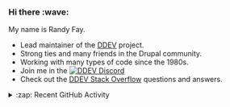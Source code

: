 
<h3>Hi there :wave:</h3>

My name is Randy Fay.

- Lead maintainer of the [DDEV](https://github.com/ddev/ddev) project.
- Strong ties and many friends in the Drupal community.
- Working with many types of code since the 1980s.
- Join me in the [![DDEV Discord](https://img.shields.io/discord/664580571770388500?logo=discord&logoColor=%23fff&label=DDEV%20Discord&link=https%3A%2F%2Fddev.com%2Fs%2Fdiscord)](https://ddev.com/s/discord)
- Check out the [DDEV Stack Overflow](https://stackoverflow.com/tags/ddev) questions and answers.

<details>
  <summary>:zap: Recent GitHub Activity</summary>

<!--RECENT_ACTIVITY:start-->
1. 💬 Commented on [#7305](https://github.com/ddev/ddev/issues/7305#issuecomment-2887717904) in [ddev/ddev](https://github.com/ddev/ddev)<br>
2. 💬 Commented on [#12](https://github.com/yaml/go-yaml/issues/12#issuecomment-2887584426) in [yaml/go-yaml](https://github.com/yaml/go-yaml)<br>
3. 💬 Commented on [#7294](https://github.com/ddev/ddev/issues/7294#issuecomment-2887440153) in [ddev/ddev](https://github.com/ddev/ddev)<br>
4. 💬 Commented on [#7305](https://github.com/ddev/ddev/issues/7305#issuecomment-2887297482) in [ddev/ddev](https://github.com/ddev/ddev)<br>
5. 💬 Commented on [#7302](https://github.com/ddev/ddev/pull/7302#discussion_r2093424421) in [ddev/ddev](https://github.com/ddev/ddev)<br>
6. 🔴 Requested changes in [#7302](https://github.com/ddev/ddev/pull/7302#pullrequestreview-2847227093) in [ddev/ddev](https://github.com/ddev/ddev)<br>
7. 💬 Commented on [#7275](https://github.com/ddev/ddev/pull/7275#issuecomment-2887281817) in [ddev/ddev](https://github.com/ddev/ddev)<br>
8. ❌ Closed PR [#7275](https://github.com/ddev/ddev/pull/7275) in [ddev/ddev](https://github.com/ddev/ddev)<br>
9. 👍 Approved [#7301](https://github.com/ddev/ddev/pull/7301#pullrequestreview-2847221065) in [ddev/ddev](https://github.com/ddev/ddev)<br>
10. 💬 Commented on [#7286](https://github.com/ddev/ddev/pull/7286#issuecomment-2887244985) in [ddev/ddev](https://github.com/ddev/ddev)<br>
11. 💬 Commented on [#7286](https://github.com/ddev/ddev/pull/7286#discussion_r2093395716) in [ddev/ddev](https://github.com/ddev/ddev)<br>
12. 💬 Commented on [#7286](https://github.com/ddev/ddev/pull/7286#discussion_r2093366544) in [ddev/ddev](https://github.com/ddev/ddev)<br>
13. 💬 Commented on [#7303](https://github.com/ddev/ddev/issues/7303#issuecomment-2887173685) in [ddev/ddev](https://github.com/ddev/ddev)<br>
14. 💬 Commented on [#7303](https://github.com/ddev/ddev/issues/7303#issuecomment-2887162754) in [ddev/ddev](https://github.com/ddev/ddev)<br>
15. ❗️ Opened issue [#7304](https://github.com/ddev/ddev/issues/7304) in [ddev/ddev](https://github.com/ddev/ddev)<br>
16. 💬 Commented on [#7298](https://github.com/ddev/ddev/issues/7298#issuecomment-2887073331) in [ddev/ddev](https://github.com/ddev/ddev)<br>
17. 💬 Commented on [#7300](https://github.com/ddev/ddev/pull/7300#issuecomment-2887070482) in [ddev/ddev](https://github.com/ddev/ddev)<br>
18. 🎉 Merged PR [#7300](https://github.com/ddev/ddev/pull/7300) in [ddev/ddev](https://github.com/ddev/ddev)<br>
19. 💬 Commented on [#7301](https://github.com/ddev/ddev/pull/7301#issuecomment-2887064405) in [ddev/ddev](https://github.com/ddev/ddev)<br>
20. 💬 Commented on [#7302](https://github.com/ddev/ddev/pull/7302#issuecomment-2887060894) in [ddev/ddev](https://github.com/ddev/ddev)<br>
<!--RECENT_ACTIVITY:end-->

</details>
